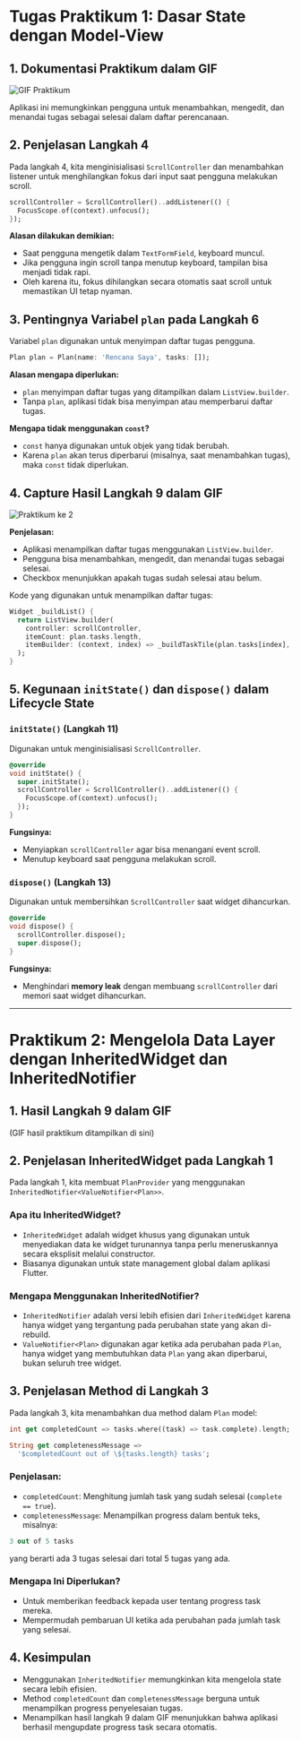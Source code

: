 # Tugas Praktikum 1: Dasar State dengan Model-View

## 1. Dokumentasi Praktikum dalam GIF

![GIF Praktikum](/assets/images/praktikum1.gif)

Aplikasi ini memungkinkan pengguna untuk menambahkan, mengedit, dan menandai tugas sebagai selesai dalam daftar perencanaan.

## 2. Penjelasan Langkah 4

Pada langkah 4, kita menginisialisasi `ScrollController` dan menambahkan listener untuk menghilangkan fokus dari input saat pengguna melakukan scroll.

```dart
scrollController = ScrollController()..addListener(() {
  FocusScope.of(context).unfocus();
});
```

**Alasan dilakukan demikian:**

- Saat pengguna mengetik dalam `TextFormField`, keyboard muncul.
- Jika pengguna ingin scroll tanpa menutup keyboard, tampilan bisa menjadi tidak rapi.
- Oleh karena itu, fokus dihilangkan secara otomatis saat scroll untuk memastikan UI tetap nyaman.

## 3. Pentingnya Variabel `plan` pada Langkah 6

Variabel `plan` digunakan untuk menyimpan daftar tugas pengguna.

```dart
Plan plan = Plan(name: 'Rencana Saya', tasks: []);
```

**Alasan mengapa diperlukan:**

- `plan` menyimpan daftar tugas yang ditampilkan dalam `ListView.builder`.
- Tanpa `plan`, aplikasi tidak bisa menyimpan atau memperbarui daftar tugas.

**Mengapa tidak menggunakan `const`?**

- `const` hanya digunakan untuk objek yang tidak berubah.
- Karena `plan` akan terus diperbarui (misalnya, saat menambahkan tugas), maka `const` tidak diperlukan.

## 4. Capture Hasil Langkah 9 dalam GIF

![Praktikum ke 2](/assets/images/prak2.gif)

**Penjelasan:**

- Aplikasi menampilkan daftar tugas menggunakan `ListView.builder`.
- Pengguna bisa menambahkan, mengedit, dan menandai tugas sebagai selesai.
- Checkbox menunjukkan apakah tugas sudah selesai atau belum.

Kode yang digunakan untuk menampilkan daftar tugas:

```dart
Widget _buildList() {
  return ListView.builder(
    controller: scrollController,
    itemCount: plan.tasks.length,
    itemBuilder: (context, index) => _buildTaskTile(plan.tasks[index], index),
  );
}
```

## 5. Kegunaan `initState()` dan `dispose()` dalam Lifecycle State

### `initState()` (Langkah 11)

Digunakan untuk menginisialisasi `ScrollController`.

```dart
@override
void initState() {
  super.initState();
  scrollController = ScrollController()..addListener(() {
    FocusScope.of(context).unfocus();
  });
}
```

**Fungsinya:**

- Menyiapkan `scrollController` agar bisa menangani event scroll.
- Menutup keyboard saat pengguna melakukan scroll.

### `dispose()` (Langkah 13)

Digunakan untuk membersihkan `ScrollController` saat widget dihancurkan.

```dart
@override
void dispose() {
  scrollController.dispose();
  super.dispose();
}
```

**Fungsinya:**

- Menghindari **memory leak** dengan membuang `scrollController` dari memori saat widget dihancurkan.

---

# Praktikum 2: Mengelola Data Layer dengan InheritedWidget dan InheritedNotifier

## 1. Hasil Langkah 9 dalam GIF

(GIF hasil praktikum ditampilkan di sini)

## 2. Penjelasan InheritedWidget pada Langkah 1

Pada langkah 1, kita membuat `PlanProvider` yang menggunakan `InheritedNotifier<ValueNotifier<Plan>>`.

### Apa itu InheritedWidget?

- `InheritedWidget` adalah widget khusus yang digunakan untuk menyediakan data ke widget turunannya tanpa perlu meneruskannya secara eksplisit melalui constructor.
- Biasanya digunakan untuk state management global dalam aplikasi Flutter.

### Mengapa Menggunakan InheritedNotifier?

- `InheritedNotifier` adalah versi lebih efisien dari `InheritedWidget` karena hanya widget yang tergantung pada perubahan state yang akan di-rebuild.
- `ValueNotifier<Plan>` digunakan agar ketika ada perubahan pada `Plan`, hanya widget yang membutuhkan data `Plan` yang akan diperbarui, bukan seluruh tree widget.

## 3. Penjelasan Method di Langkah 3

Pada langkah 3, kita menambahkan dua method dalam `Plan` model:

```dart
int get completedCount => tasks.where((task) => task.complete).length;

String get completenessMessage =>
  '$completedCount out of \${tasks.length} tasks';
```

### Penjelasan:

- `completedCount`: Menghitung jumlah task yang sudah selesai (`complete == true`).
- `completenessMessage`: Menampilkan progress dalam bentuk teks, misalnya:

```csharp
3 out of 5 tasks
```

yang berarti ada 3 tugas selesai dari total 5 tugas yang ada.

### Mengapa Ini Diperlukan?

- Untuk memberikan feedback kepada user tentang progress task mereka.
- Mempermudah pembaruan UI ketika ada perubahan pada jumlah task yang selesai.

## 4. Kesimpulan

- Menggunakan `InheritedNotifier` memungkinkan kita mengelola state secara lebih efisien.
- Method `completedCount` dan `completenessMessage` berguna untuk menampilkan progress penyelesaian tugas.
- Menampilkan hasil langkah 9 dalam GIF menunjukkan bahwa aplikasi berhasil mengupdate progress task secara otomatis.
